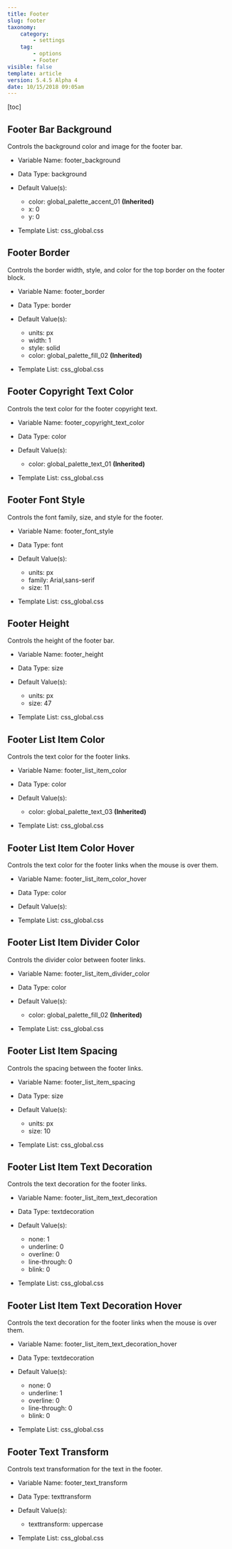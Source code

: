 ```yaml
---
title: Footer
slug: footer
taxonomy:
    category:
        - settings
    tag:
        - options
        - Footer
visible: false
template: article
version: 5.4.5 Alpha 4
date: 10/15/2018 09:05am
---
```




[toc]

## Footer Bar Background

Controls the background color and image for the footer bar.

- Variable Name: footer_background
- Data Type: background
- Default Value(s):
  - color: global_palette_accent_01 **(Inherited)**
  - x: 0
  - y: 0

- Template List: css_global.css

## Footer Border

Controls the border width, style, and color for the top border on the footer block.

- Variable Name: footer_border
- Data Type: border
- Default Value(s):
  - units: px
  - width: 1
  - style: solid
  - color: global_palette_fill_02 **(Inherited)**

- Template List: css_global.css

## Footer Copyright Text Color

Controls the text color for the footer copyright text.

- Variable Name: footer_copyright_text_color
- Data Type: color
- Default Value(s):
  - color: global_palette_text_01 **(Inherited)**

- Template List: css_global.css

## Footer Font Style

Controls the font family, size, and style for the footer.

- Variable Name: footer_font_style
- Data Type: font
- Default Value(s):
  - units: px
  - family: Arial,sans-serif
  - size: 11

- Template List: css_global.css

## Footer Height

Controls the height of the footer bar.

- Variable Name: footer_height
- Data Type: size
- Default Value(s):
  - units: px
  - size: 47

- Template List: css_global.css

## Footer List Item Color

Controls the text color for the footer links.

- Variable Name: footer_list_item_color
- Data Type: color
- Default Value(s):
  - color: global_palette_text_03 **(Inherited)**

- Template List: css_global.css

## Footer List Item Color Hover

Controls the text color for the footer links when the mouse is over them.

- Variable Name: footer_list_item_color_hover
- Data Type: color
- Default Value(s):

- Template List: css_global.css

## Footer List Item Divider Color

Controls the divider color between footer links.

- Variable Name: footer_list_item_divider_color
- Data Type: color
- Default Value(s):
  - color: global_palette_fill_02 **(Inherited)**

- Template List: css_global.css

## Footer List Item Spacing

Controls the spacing between the footer links.

- Variable Name: footer_list_item_spacing
- Data Type: size
- Default Value(s):
  - units: px
  - size: 10

- Template List: css_global.css

## Footer List Item Text Decoration

Controls the text decoration for the footer links.

- Variable Name: footer_list_item_text_decoration
- Data Type: textdecoration
- Default Value(s):
  - none: 1
  - underline: 0
  - overline: 0
  - line-through: 0
  - blink: 0

- Template List: css_global.css

## Footer List Item Text Decoration Hover

Controls the text decoration for the footer links when the mouse is over them.

- Variable Name: footer_list_item_text_decoration_hover
- Data Type: textdecoration
- Default Value(s):
  - none: 0
  - underline: 1
  - overline: 0
  - line-through: 0
  - blink: 0

- Template List: css_global.css

## Footer Text Transform

Controls text transformation for the text in the footer.

- Variable Name: footer_text_transform
- Data Type: texttransform
- Default Value(s):
  - texttransform: uppercase

- Template List: css_global.css

